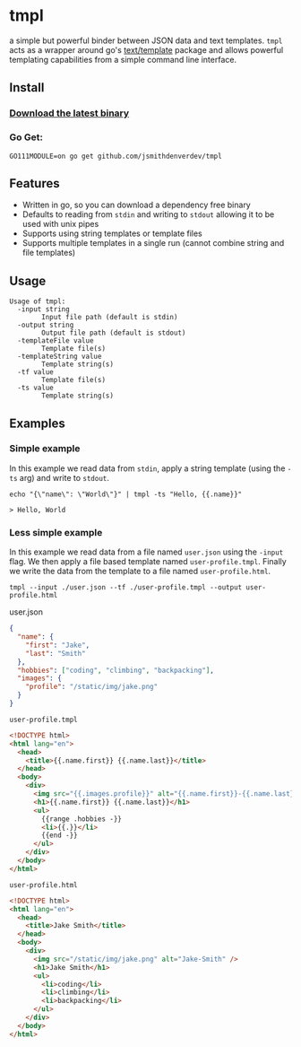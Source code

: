 
# tmpl

a simple but powerful binder between JSON data and text templates. `tmpl` acts as a wrapper around go's [text/template](https://golang.org/pkg/text/template/) package and allows powerful templating capabilities from a simple command line interface.

## Install

### [Download the latest binary](https://github.com/jsmithdenverdev/tmpl/releases/latest)

### Go Get:
```
GO111MODULE=on go get github.com/jsmithdenverdev/tmpl
```

## Features
- Written in go, so you can download a dependency free binary
- Defaults to reading from `stdin` and writing to `stdout` allowing it to be used with unix pipes
- Supports using string templates or template files
- Supports multiple templates in a single run (cannot combine string and file templates)

## Usage

```
Usage of tmpl:
  -input string
        Input file path (default is stdin)
  -output string
        Output file path (default is stdout)
  -templateFile value
        Template file(s)
  -templateString value
        Template string(s)
  -tf value
        Template file(s)
  -ts value
        Template string(s)
```

## Examples

### Simple example

In this example we read data from `stdin`, apply a string template (using the `-ts` arg) and write to `stdout`.

`echo "{\"name\": \"World\"}" | tmpl -ts "Hello, {{.name}}"`

`> Hello, World`
### Less simple example

In this example we read data from a file named `user.json` using the `-input` flag. We then apply a file based template named `user-profile.tmpl`. Finally we write the data from the template to a file named `user-profile.html`.

`tmpl --input ./user.json --tf ./user-profile.tmpl --output user-profile.html`

user.json
```json
{
  "name": {
    "first": "Jake",
    "last": "Smith"
  },
  "hobbies": ["coding", "climbing", "backpacking"],
  "images": {
    "profile": "/static/img/jake.png"
  }
}
```

`user-profile.tmpl`
```html
<!DOCTYPE html>
<html lang="en">
  <head>
    <title>{{.name.first}} {{.name.last}}</title>
  </head>
  <body>
    <div>
      <img src="{{.images.profile}}" alt="{{.name.first}}-{{.name.last}}" />
      <h1>{{.name.first}} {{.name.last}}</h1>
      <ul>
        {{range .hobbies -}}
        <li>{{.}}</li>
        {{end -}}
      </ul>
    </div>
  </body>
</html>
```

`user-profile.html`
```html
<!DOCTYPE html>
<html lang="en">
  <head>
    <title>Jake Smith</title>
  </head>
  <body>
    <div>
      <img src="/static/img/jake.png" alt="Jake-Smith" />
      <h1>Jake Smith</h1>
      <ul>
        <li>coding</li>
        <li>climbing</li>
        <li>backpacking</li>
      </ul>
    </div>
  </body>
</html>
```
